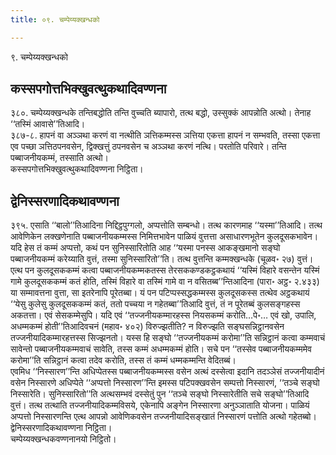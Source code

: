 ```yaml
---
title: ०९. चम्पेय्यक्खन्धको

---
```

९. चम्पेय्यक्खन्धको  


## कस्सपगोत्तभिक्खुवत्थुकथादिवण्णना

३८०. चम्पेय्यक्खन्धके तन्तिबद्धोति तन्ति वुच्चति ब्यापारो, तत्थ बद्धो, उस्सुक्कं आपन्नोति अत्थो। तेनाह ‘‘तस्मिं आवासे’’तिआदि।  
३८७-८. हापनं वा अञ्ञथा करणं वा नत्थीति ञत्तिकम्मस्स ञत्तिया एकत्ता हापनं न सम्भवति, तस्सा एकत्ता एव पच्छा ञत्तिठपनवसेन, द्विक्खत्तुं ठपनवसेन च अञ्ञथा करणं नत्थि। परतोति परिवारे। तन्ति पब्बाजनीयकम्मं, तस्साति अत्थो।  
कस्सपगोत्तभिक्खुवत्थुकथादिवण्णना निट्ठिता।  


## द्वेनिस्सरणादिकथावण्णना

३९५. एसाति ‘‘बालो’’तिआदिना निद्दिट्ठपुग्गलो, अप्पत्तोति सम्बन्धो। तत्थ कारणमाह ‘‘यस्मा’’तिआदि। तत्थ आवेणिकेन लक्खणेनाति पब्बाजनीयकम्मस्स निमित्तभावेन पाळियं वुत्तत्ता असाधारणभूतेन कुलदूसकभावेन। यदि हेस तं कम्मं अप्पत्तो, कथं पन सुनिस्सारितोति आह ‘‘यस्मा पनस्स आकङ्खमानो सङ्घो पब्बाजनीयकम्मं करेय्याति वुत्तं, तस्मा सुनिस्सारितो’’ति। तत्थ वुत्तन्ति कम्मक्खन्धके (चूळव॰ २७) वुत्तं।  
एत्थ पन कुलदूसककम्मं कत्वा पब्बाजनीयकम्मकतस्स तेरसककण्डकट्ठकथायं ‘‘यस्मिं विहारे वसन्तेन यस्मिं गामे कुलदूसककम्मं कतं होति, तस्मिं विहारे वा तस्मिं गामे वा न वसितब्ब’’न्तिआदिना (पारा॰ अट्ठ॰ २.४३३) या सम्मावत्तना वुत्ता, सा इतरेनापि पूरेतब्बा। यं पन पटिप्पस्सद्धकम्मस्स कुलदूसकस्स तत्थेव अट्ठकथायं ‘‘येसु कुलेसु कुलदूसककम्मं कतं, ततो पच्चया न गहेतब्बा’’तिआदि वुत्तं, तं न पूरेतब्बं कुलसङ्गहस्स अकतत्ता। एवं सेसकम्मेसुपि। यदि एवं ‘‘तज्जनीयकम्मारहस्स नियसकम्मं करोति…पे॰… एवं खो, उपालि, अधम्मकम्मं होती’’तिआदिवचनं (महाव॰ ४०२) विरुज्झतीति? न विरुज्झति सङ्घसन्निट्ठानवसेन तज्जनीयादिकम्मारहत्तस्स सिज्झनतो। यस्स हि सङ्घो ‘‘तज्जनीयकम्मं करोमा’’ति सन्निट्ठानं कत्वा कम्मवाचं सावेन्तो पब्बाजनीयकम्मवाचं सावेति, तस्स कम्मं अधम्मकम्मं होति। सचे पन ‘‘तस्सेव पब्बाजनीयकम्ममेव करोमा’’ति सन्निट्ठानं कत्वा तदेव करोति, तस्स तं कम्मं धम्मकम्मन्ति वेदितब्बं।  
एवमिध ‘‘निस्सारण’’न्ति अधिप्पेतस्स पब्बाजनीयकम्मस्स वसेन अत्थं दस्सेत्वा इदानि तदञ्ञेसं तज्जनीयादीनं वसेन निस्सारणे अधिप्पेते ‘‘अप्पत्तो निस्सारण’’न्ति इमस्स पटिपक्खवसेन सम्पत्तो निस्सारणं, ‘‘तञ्चे सङ्घो निस्सारेति। सुनिस्सारितो’’ति अत्थसम्भवं दस्सेतुं पुन ‘‘तञ्चे सङ्घो निस्सारेतीति सचे सङ्घो’’तिआदि वुत्तं। तत्थ तत्थाति तज्जनीयादिकम्मविसये, एकेनापि अङ्गेन निस्सारणा अनुञ्ञाताति योजना। पाळियं अप्पत्तो निस्सारणन्ति एत्थ आपन्नो आवेणिकवसेन तज्जनीयादिसङ्खातं निस्सारणं पत्तोति अत्थो गहेतब्बो।  
द्वेनिस्सरणादिकथावण्णना निट्ठिता।  
चम्पेय्यक्खन्धकवण्णनानयो निट्ठितो।  